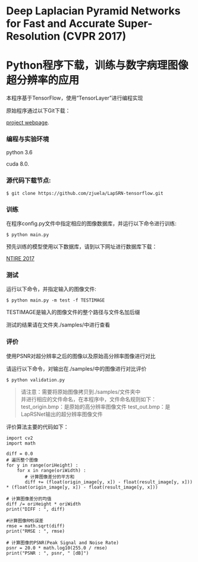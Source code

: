 # Deep Laplacian Pyramid Networks for Fast and Accurate Super-Resolution (CVPR 2017)
# Python程序下载，训练与数字病理图像超分辨率的应用

本程序基于TensorFlow，使用“TensorLayer”进行编程实现

原始程序通过以下Git下载：

[project webpage](http://vllab1.ucmerced.edu/~wlai24/LapSRN/).

### 编程与实验环境
python 3.6 

cuda 8.0.

### 源代码下载节点:

    $ git clone https://github.com/zjuela/LapSRN-tensorflow.git

### 训练
在程序config.py文件中指定相应的图像数据库，并运行以下命令进行训练:

	$ python main.py

预先训练的模型使用以下数据库，请到以下网址进行数据库下载：

[NTIRE 2017](http://www.vision.ee.ethz.ch/ntire17/)

### 测试
运行以下命令，并指定输入的图像文件:

	$ python main.py -m test -f TESTIMAGE

TESTIMAGE是输入的图像文件的整个路径与文件名加后缀

测试的结果请在文件夹./samples/中进行查看

### 评价
使用PSNR对超分辨率之后的图像以及原始高分辨率图像进行对比

请运行以下命令，对输出在./samples/中的图像进行对比评价

	$ python validation.py

> 请注意：需要将原始图像拷贝到./samples/文件夹中\
并进行相应的文件命名，在本程序中，文件命名规则如下：\
test_origin.bmp：是原始的高分辨率图像文件
test_out.bmp：是LapRSNet输出的超分辨率图像文件

评价算法主要的代码如下：
	
	import cv2
	import math
	
	diff = 0.0
	# 遍历整个图像
    for y in range(oriHeight) :
       	for x in range(oriWidth) :
		   # 计算图像差分的平方和
		   diff += (float(origin_image[y, x]) - float(result_image[y, x])) * (float(origin_image[y, x]) - float(result_image[y, x]))
	
	# 计算图像差分的均值
    diff /= oriHeight * oriWidth
    print("DIFF : ", diff)

	#计算图像RMS误差
    rmse = math.sqrt(diff)
    print("RMSE : ", rmse)

	# 计算图像的PSNR(Peak Signal and Noise Rate)
    psnr = 20.0 * math.log10(255.0 / rmse)
    print("PSNR : ", psnr, " [dB]")





